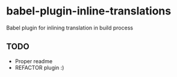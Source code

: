 # babel-plugin-inline-translations
Babel plugin for inlining translation in build process

## TODO

- Proper readme
- REFACTOR plugin :)
